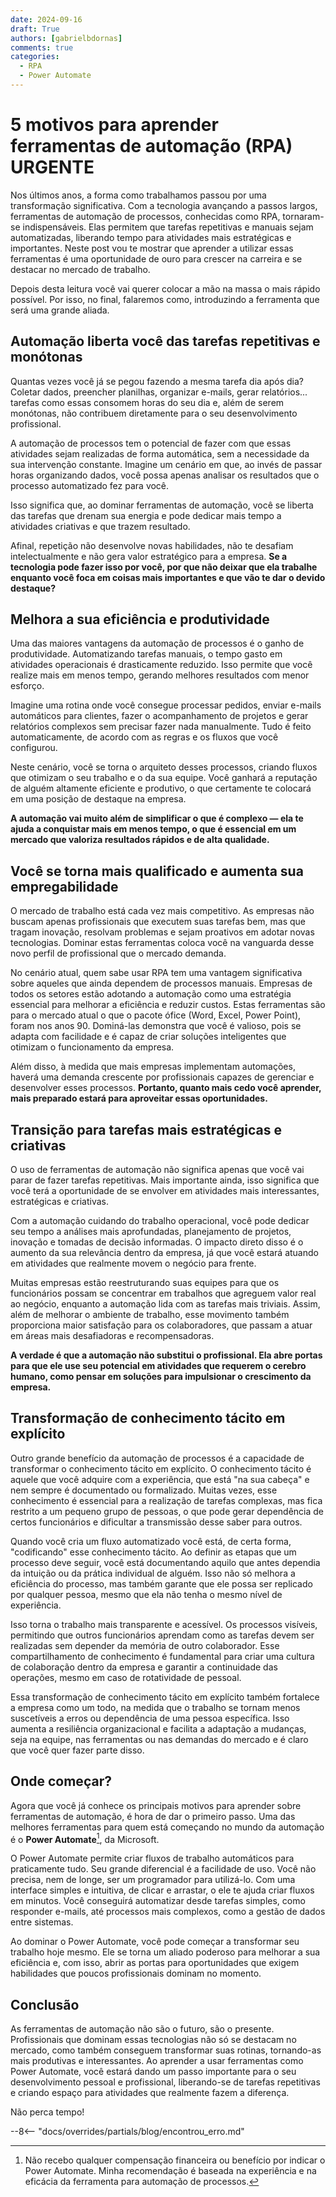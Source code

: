 ```yaml
---
date: 2024-09-16
draft: True
authors: [gabrielbdornas]
comments: true
categories:
  - RPA
  - Power Automate
---
```


# 5 motivos para aprender ferramentas de automação (RPA) URGENTE

Nos últimos anos, a forma como trabalhamos passou por uma transformação significativa.
Com a tecnologia avançando a passos largos, ferramentas de automação de processos, conhecidas como RPA, tornaram-se indispensáveis.
Elas permitem que tarefas repetitivas e manuais sejam automatizadas, liberando tempo para atividades mais estratégicas e importantes.
Neste post vou te mostrar que aprender a utilizar essas ferramentas é uma oportunidade de ouro para crescer na carreira e se destacar no mercado de trabalho.

<!-- more -->

Depois desta leitura você vai querer colocar a mão na massa o mais rápido possível.
Por isso, no final, falaremos como, introduzindo a ferramenta que será uma grande aliada.

## Automação liberta você das tarefas repetitivas e monótonas

Quantas vezes você já se pegou fazendo a mesma tarefa dia após dia? Coletar dados, preencher planilhas, organizar e-mails, gerar relatórios... tarefas como essas consomem horas do seu dia e, além de serem monótonas, não contribuem diretamente para o seu desenvolvimento profissional.

A automação de processos tem o potencial de fazer com que essas atividades sejam realizadas de forma automática, sem a necessidade da sua intervenção constante.
Imagine um cenário em que, ao invés de passar horas organizando dados, você possa apenas analisar os resultados que o processo automatizado fez para você.

Isso significa que, ao dominar ferramentas de automação, você se liberta das tarefas que drenam sua energia e pode dedicar mais tempo a atividades criativas e que trazem resultado.

Afinal, repetição não desenvolve novas habilidades, não te desafiam intelectualmente e não gera valor estratégico para a empresa.
**Se a tecnologia pode fazer isso por você, por que não deixar que ela trabalhe enquanto você foca em coisas mais importantes e que vão te dar o devido destaque?**

## Melhora a sua eficiência e produtividade

Uma das maiores vantagens da automação de processos é o ganho de produtividade.
Automatizando tarefas manuais, o tempo gasto em atividades operacionais é drasticamente reduzido. Isso permite que você realize mais em menos tempo, gerando melhores resultados com menor esforço.

Imagine uma rotina onde você consegue processar pedidos, enviar e-mails automáticos para clientes, fazer o acompanhamento de projetos e gerar relatórios complexos sem precisar fazer nada manualmente.
Tudo é feito automaticamente, de acordo com as regras e os fluxos que você configurou.

Neste cenário, você se torna o arquiteto desses processos, criando fluxos que otimizam o seu trabalho e o da sua equipe.
Você ganhará a reputação de alguém altamente eficiente e produtivo, o que certamente te colocará em uma posição de destaque na empresa.

**A automação vai muito além de simplificar o que é complexo — ela te ajuda a conquistar mais em menos tempo, o que é essencial em um mercado que valoriza resultados rápidos e de alta qualidade.**

## Você se torna mais qualificado e aumenta sua empregabilidade

O mercado de trabalho está cada vez mais competitivo.
As empresas não buscam apenas profissionais que executem suas tarefas bem, mas que tragam inovação, resolvam problemas e sejam proativos em adotar novas tecnologias.
Dominar estas ferramentas coloca você na vanguarda desse novo perfil de profissional que o mercado demanda.

No cenário atual, quem sabe usar RPA tem uma vantagem significativa sobre aqueles que ainda dependem de processos manuais.
Empresas de todos os setores estão adotando a automação como uma estratégia essencial para melhorar a eficiência e reduzir custos.
Estas ferramentas são para o mercado atual o que o pacote ófice (Word, Excel, Power Point), foram nos anos 90.
Dominá-las demonstra que você é valioso, pois se adapta com facilidade e é capaz de criar soluções inteligentes que otimizam o funcionamento da empresa.

Além disso, à medida que mais empresas implementam automações, haverá uma demanda crescente por profissionais capazes de gerenciar e desenvolver esses processos.
**Portanto, quanto mais cedo você aprender, mais preparado estará para aproveitar essas oportunidades.**

## Transição para tarefas mais estratégicas e criativas

O uso de ferramentas de automação não significa apenas que você vai parar de fazer tarefas repetitivas.
Mais importante ainda, isso significa que você terá a oportunidade de se envolver em atividades mais interessantes, estratégicas e criativas.

Com a automação cuidando do trabalho operacional, você pode dedicar seu tempo a análises mais aprofundadas, planejamento de projetos, inovação e tomadas de decisão informadas.
O impacto direto disso é o aumento da sua relevância dentro da empresa, já que você estará atuando em atividades que realmente movem o negócio para frente.

Muitas empresas estão reestruturando suas equipes para que os funcionários possam se concentrar em trabalhos que agreguem valor real ao negócio, enquanto a automação lida com as tarefas mais triviais.
Assim, além de melhorar o ambiente de trabalho, esse movimento também proporciona maior satisfação para os colaboradores, que passam a atuar em áreas mais desafiadoras e recompensadoras.

**A verdade é que a automação não substitui o profissional.
Ela abre portas para que ele use seu potencial em atividades que requerem o cerebro humano, como pensar em soluções para impulsionar o crescimento da empresa.**

## Transformação de conhecimento tácito em explícito

Outro grande benefício da automação de processos é a capacidade de transformar o conhecimento tácito em explícito.
O conhecimento tácito é aquele que você adquire com a experiência, que está "na sua cabeça" e nem sempre é documentado ou formalizado. Muitas vezes, esse conhecimento é essencial para a realização de tarefas complexas, mas fica restrito a um pequeno grupo de pessoas, o que pode gerar dependência de certos funcionários e dificultar a transmissão desse saber para outros.

Quando você cria um fluxo automatizado você está, de certa forma, "codificando" esse conhecimento tácito.
Ao definir as etapas que um processo deve seguir, você está documentando aquilo que antes dependia da intuição ou da prática individual de alguém.
Isso não só melhora a eficiência do processo, mas também garante que ele possa ser replicado por qualquer pessoa, mesmo que ela não tenha o mesmo nível de experiência.

Isso torna o trabalho mais transparente e acessível.
Os processos visíveis, permitindo que outros funcionários aprendam como as tarefas devem ser realizadas sem depender da memória de outro colaborador.
Esse compartilhamento de conhecimento é fundamental para criar uma cultura de colaboração dentro da empresa e garantir a continuidade das operações, mesmo em caso de rotatividade de pessoal.

Essa transformação de conhecimento tácito em explícito também fortalece a empresa como um todo, na medida que o trabalho se tornam menos suscetíveis a erros ou dependência de uma pessoa específica.
Isso aumenta a resiliência organizacional e facilita a adaptação a mudanças, seja na equipe, nas ferramentas ou nas demandas do mercado e é claro que você quer fazer parte disso.

## Onde começar?

Agora que você já conhece os principais motivos para aprender sobre ferramentas de automação, é hora de dar o primeiro passo.
Uma das melhores ferramentas para quem está começando no mundo da automação é o **Power Automate**[^1], da Microsoft.

O Power Automate permite criar fluxos de trabalho automáticos para praticamente tudo.
Seu grande diferencial é a facilidade de uso.
Você não precisa, nem de longe, ser um programador para utilizá-lo.
Com uma interface simples e intuitiva, de clicar e arrastar, o ele te ajuda criar fluxos em minutos.
Você conseguirá automatizar desde tarefas simples, como responder e-mails, até processos mais complexos, como a gestão de dados entre sistemas.

Ao dominar o Power Automate, você pode começar a transformar seu trabalho hoje mesmo.
Ele se torna um aliado poderoso para melhorar a sua eficiência e, com isso, abrir as portas para oportunidades que exigem habilidades que poucos profissionais dominam no momento.

## Conclusão

As ferramentas de automação não são o futuro, são o presente.
Profissionais que dominam essas tecnologias não só se destacam no mercado, como também conseguem transformar suas rotinas, tornando-as mais produtivas e interessantes.
Ao aprender a usar ferramentas como Power Automate, você estará dando um passo importante para o seu desenvolvimento pessoal e profissional, liberando-se de tarefas repetitivas e criando espaço para atividades que realmente fazem a diferença.

Não perca tempo!

--8<-- "docs/overrides/partials/blog/encontrou_erro.md"

[^1]: Não recebo qualquer compensação financeira ou benefício por indicar o Power Automate. Minha recomendação é baseada na experiência e na eficácia da ferramenta para automação de processos.
